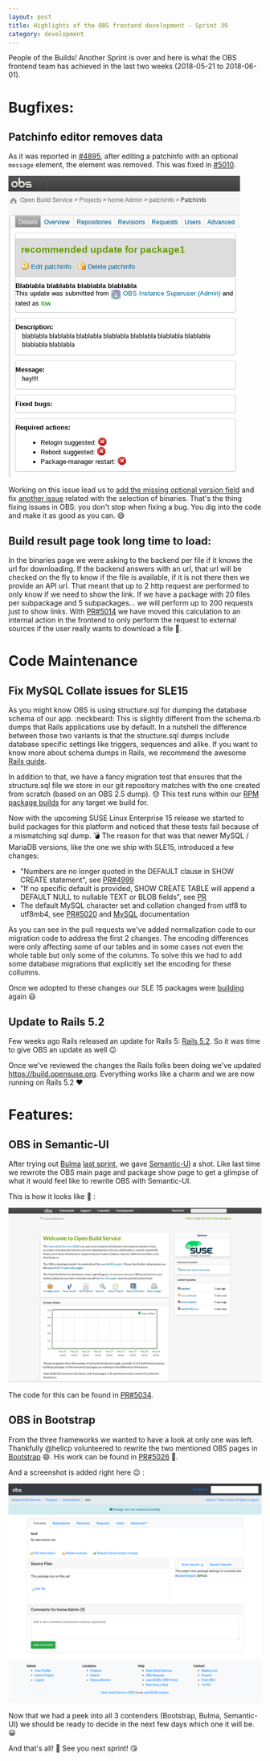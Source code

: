 ```yaml
---
layout: post
title: Highlights of the OBS frontend development - Sprint 39
category: development
---
```


People of the Builds! Another Sprint is over and here is what the OBS frontend team has achieved in the last two weeks (2018-05-21 to 2018-06-01).

# Bugfixes:

## Patchinfo editor removes data

As it was reported in [#4895](https://github.com/openSUSE/open-build-service/issues/4895), after editing a patchinfo with an optional `message` element, the element was removed.
This was fixed in [#5010](https://github.com/openSUSE/open-build-service/pull/5010).

<img src="/images/posts/sprint_39_updated_patchinfo_page.png" alt="Patchinfo with new message field">

Working on this issue lead us to [add the missing optional version field](https://github.com/openSUSE/open-build-service/pull/5015) and fix [another issue](https://github.com/openSUSE/open-build-service/pull/5017) related with the selection of binaries.
That's the thing fixing issues in OBS: you don't stop when fixing a bug. You dig into the code and make it as good as you can. :sweat_smile:
 
## Build result page took long time to load:

In the binaries page we were asking to the backend per file if it knows the url for downloading.
If the backend answers with an url, that url will be checked on the fly to know if the file is available, if it is not there then we provide an API url.
That meant that up to 2 http request are performed to only know if we need to show the link.
If we have a package with 20 files per subpackage and 5 subpackages... we will perform up to 200 requests just to show links.
With [PR#5014](https://github.com/openSUSE/open-build-service/pull/5014) we have moved this calculation to an internal action in the frontend to only perform the request to external sources if the user really wants to download a file :tada:.

# Code Maintenance

## Fix MySQL Collate issues for SLE15

As you might know OBS is using structure.sql for dumping the database schema of our app. :neckbeard:
This is slightly different from the schema.rb dumps that Rails applications use by default.
In a nutshell the difference between those two variants is that the structure.sql dumps include database specific settings like triggers, sequences and alike.
If you want to know more about schema dumps in Rails, we recommend the awesome [Rails guide](http://guides.rubyonrails.org/active_record_migrations.html#schema-dumping-and-you).

In addition to that, we have a fancy migration test that ensures that the structure.sql file we store in our git repository matches with the one created from scratch (based on an OBS 2.5 dump). :sweat:
This test runs within our [RPM package builds](https://build.opensuse.org/package/show/OBS:Server:Unstable/obs-server) for any target we build for.

Now with the upcoming SUSE Linux Enterprise 15 release we started to build packages for this platform and noticed that these tests fail because of a mismatching sql dump. :bomb:
The reason for that was that newer MySQL / MariaDB versions, like the one we ship with SLE15, introduced a few changes:

* "Numbers are no longer quoted in the DEFAULT clause in SHOW CREATE statement", see [PR#4999](https://github.com/openSUSE/open-build-service/pull/4999)
* "If no specific default is provided, SHOW CREATE TABLE will append a DEFAULT NULL to nullable TEXT or BLOB fields", see [PR](https://github.com/openSUSE/open-build-service/pull/5001)
* The default MySQL character set and collation changed from utf8 to utf8mb4, see [PR#5020](https://github.com/openSUSE/open-build-service/pull/5020) and [MySQL](https://dev.mysql.com/doc/refman/8.0/en/charset-applications.html) documentation

As you can see in the pull requests we've added normalization code to our migration code to address the first 2 changes.
The encoding differences were only affecting some of our tables and in some cases not even the whole table but only some of the columns.
To solve this we had to add some database migrations that explicitly set the encoding for these collumns.

Once we adopted to these changes our SLE 15 packages were [building](https://build.opensuse.org/package/binaries/OBS:Server:Unstable/obs-server/SLE_15) again :smiley:

## Update to Rails 5.2

Few weeks ago Rails released an update for Rails 5: [Rails 5.2](https://weblog.rubyonrails.org/2018/4/15/this-week-in-rails-rails-5-2-0-performance-optimizations-space-saving-compression-and-more/).
So it was time to give OBS an update as well :wink:

Once we've reviewed the changes the Rails folks been doing we've updated https://build.opensuse.org.
Everything works like a charm and we are now running on Rails 5.2 :heart:
    
# Features:

## OBS in Semantic-UI

After trying out [Bulma](https://bulma.io) [last sprint](https://openbuildservice.org/2018/05/23/sprint-report-38), we gave [Semantic-UI](https://semantic-ui.com) a shot.
Like last time we rewrote the OBS main page and package show page to get a glimpse of what it would feel like to rewrite OBS with Semantic-UI.

This is how it looks like :tada: :

<img src="/images/posts/sprint_39_main_page_in_semantic_ui.png" alt="OBS main page styled with Semantic-UI">

The code for this can be found in [PR#5034](https://github.com/openSUSE/open-build-service/pull/5034).

## OBS in Bootstrap

From the three frameworks we wanted to have a look at only one was left.
Thankfully @hellcp volunteered to rewrite the two mentioned OBS pages in [Bootstrap](https://getbootstrap.com) :smile:.
His work can be found in [PR#5026](https://github.com/openSUSE/open-build-service/pull/5026) :green_heart:.

And a screenshot is added right here :wink: :

<img src="/images/posts/sprint_39_main_page_in_bootstrap.png" alt="OBS main page styled with Bootstrap">


Now that we had a peek into all 3 contenders (Bootstrap, Bulma, Semantic-UI) we should be ready to decide in the next few days which one it will be. :grinning:


And that's all! :confetti_ball: See you next sprint! :kissing_heart:
